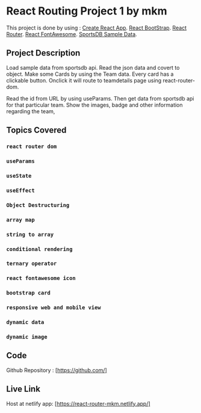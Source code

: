 # React Routing Project 1 by mkm

This project is done by using :
[Create React App](https://github.com/facebook/create-react-app).
[React BootStrap](https://react-bootstrap.github.io/).
[React Router](https://reactrouter.com/web/guides/quick-start).
[React FontAwesome](https://fontawesome.com/how-to-use/on-the-web/using-with/react).
[SportsDB Sample Data](https://www.thesportsdb.com/).
  

## Project Description

Load sample data from sportsdb api. Read the json data and covert to object.
Make some Cards by using the Team data. Every card has a clickable button.
Onclick it will route to teamdetails page using react-router-dom. 

Read the id from URL by using useParams. Then get data from sportsdb api for that particular team. Show the images, badge and other information regarding the team,

## Topics Covered

  ### `react router dom`
  ### `useParams`
  ### `useState`
  ### `useEffect`
  ### `Object Destructuring`
  ### `array map`
  ### `string to array`
  ### `conditional rendering`
  ### `ternary operator`
  ### `react fontawesome icon`
  ### `bootstrap card`
  ### `responsive web and mobile view`
  ### `dynamic data`
  ### `dynamic image`


## Code
Github Repository : [https://github.com/]
 
## Live Link

  Host at netlify app: [https://react-router-mkm.netlify.app/]